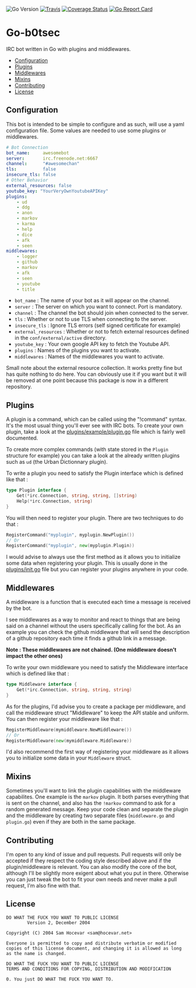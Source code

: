 ![Go Version](https://img.shields.io/badge/go-1.5-brightgreen.svg)
[![Travis](https://travis-ci.org/Depado/go-b0tsec.svg)](https://travis-ci.org/Depado/go-b0tsec)
[![Coverage Status](https://coveralls.io/repos/Depado/go-b0tsec/badge.svg?branch=master&service=github)](https://coveralls.io/github/Depado/go-b0tsec?branch=master)
[![Go Report Card](http://goreportcard.com/badge/Depado/go-b0tsec)](http://goreportcard.com/report/Depado/go-b0tsec)

# Go-b0tsec

IRC bot written in Go with plugins and middlewares.

 - [Configuration](#configuration)
 - [Plugins](#plugins)
 - [Middlewares](#middlewares)
 - [Mixins](#mixins)
 - [Contributing](#contributing)
 - [License](#license)

## Configuration

This bot is intended to be simple to configure and as such, will use a yaml configuration file. Some values are needed to use some plugins or middlewares.

```yaml
# Bot Connection
bot_name:     awesomebot
server:       irc.freenode.net:6667
channel:      "#awesomechan"
tls:          false
insecure_tls: false
# Other Behavior
external_resources: false
youtube_key: "YourVeryOwnYoutubeAPIKey"
plugins:
    - ud
    - ddg
    - anon
    - markov
    - karma
    - help
    - dice
    - afk
    - seen
middlewares:
    - logger
    - github
    - markov
    - afk
    - seen
    - youtube
    - title
```

 - `bot_name` : The name of your bot as it will appear on the channel.
 - `server` : The server on which you want to connect. Port is mandatory.
 - `channel` : The channel the bot should join when connected to the server.
 - `tls` : Whether or not to use TLS when connecting to the server.
 - `insecure_tls` : Ignore TLS errors (self signed certificate for example)
 - `external_resources` : Whether or not to fetch external resources defined in the `conf/external/active` directory.
 - `youtube_key` : Your own google API key to fetch the Youtube API.
 - `plugins` : Names of the plugins you want to activate.
 - `middlewares` : Names of the middlewares you want to activate.

Small note about the external resource collection. It works pretty fine but has quite nothing to do here. You can obviously use it if you want but it will be removed at one point because this package is now in a different repository.

## Plugins

A plugin is a command, which can be called using the "!command" syntax. It's the most usual thing you'll ever see with IRC bots.
To create your own plugin, take a look at the [plugins/example/plugin.go](https://github.com/Depado/go-b0tsec/tree/master/plugins/example/plugin.go) file which is fairly well documented.  

To create more complex commands (with state stored in the `Plugin` structure for example) you can take a look at the already written plugins such as `ud` (the Urban Dictionnary plugin).

To write a plugin you need to satisfy the Plugin interface which is defined like that :

```go
type Plugin interface {
	Get(*irc.Connection, string, string, []string)
	Help(*irc.Connection, string)
}
```

You will then need to register your plugin. There are two techniques to do that :
```go
RegisterCommand("myplugin", myplugin.NewPlugin())
// Or
RegisterCommand("myplugin", new(myplugin.Plugin))
```
I would advise to always use the first method as it allows you to initialize some data when registering your plugin. This is usually done in the [plugins/init.go](https://github.com/Depado/go-b0tsec/tree/master/plugins/init.go) file but you can register your plugins anywhere in your code.

## Middlewares

A middleware is a function that is executed each time a message is received by the bot.  

I see middlewares as a way to monitor and react to things that are being said on a channel without the users specifically calling for the bot. As an example you can check the github middleware that will send the description of a github repository each time it finds a github link in a message.

**Note : These middlewares are not chained. (One middleware doesn't impact the other ones)**

To write your own middleware you need to satisfy the Middleware interface which is defined like that :

```go
type Middleware interface {
	Get(*irc.Connection, string, string, string)
}
```

As for the plugins, I'd advise you to create a package per middleware, and call the middleware struct "Middleware" to keep the API stable and uniform.  
You can then register your middleware like that :

```go
RegisterMiddleware(mymiddleware.NewMiddleware())
// Or
RegisterMiddleware(new(mymiddleware.Middleware))
```

I'd also recommend the first way of registering your middleware as it allows you to initialize some data in your `Middleware` struct.

## Mixins

Sometimes you'll want to link the plugin capabilities with the middleware capabilites. One example is the `markov` plugin. It both parses everything that is sent on the channel, and also has the `!markov` command to ask for a random generated message. Keep your code clean and separate the plugin and the middleware by creating two separate files (`middleware.go` and `plugin.go`) even if they are both in the same package.

## Contributing

I'm open to any kind of issue and pull requests. Pull requests will only be accepted if they respect the coding style described above and if the plugin/middleware is relevant. You can also modify the core of the bot, although I'll be slightly more exigent about what you put in there. Otherwise you can just tweak the bot to fit your own needs and never make a pull request, I'm also fine with that.

## License
```
DO WHAT THE FUCK YOU WANT TO PUBLIC LICENSE
		Version 2, December 2004

Copyright (C) 2004 Sam Hocevar <sam@hocevar.net>

Everyone is permitted to copy and distribute verbatim or modified
copies of this license document, and changing it is allowed as long
as the name is changed.

DO WHAT THE FUCK YOU WANT TO PUBLIC LICENSE
TERMS AND CONDITIONS FOR COPYING, DISTRIBUTION AND MODIFICATION

0. You just DO WHAT THE FUCK YOU WANT TO.
```
